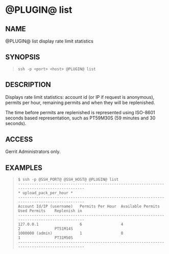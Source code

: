@PLUGIN@ list
=================

NAME
----
@PLUGIN@ list display rate limit statistics

SYNOPSIS
--------
>     ssh -p <port> <host> @PLUGIN@ list

DESCRIPTION
-----------
Displays rate limit statistics: account id (or IP if request is anonymous),
permits per hour, remaining permits and when they will be replenished.

The time before permits are replenished is represented using ISO-8601 seconds
based representation, such as PT59M30S (59 minutes and 30 seconds).

ACCESS
------
Gerrit Administrators only.

EXAMPLES
--------

>     $ ssh -p @SSH_PORT@ @SSH_HOST@ @PLUGIN@ list
>     ---------------------------------------------------------------------------------------------
>     * upload_pack_per_hour *
>     ---------------------------------------------------------------------------------------------
>     Account Id/IP (username)   Permits Per Hour  Available Permits   Used Permits    Replenish in
>     ---------------------------------------------------------------------------------------------
>     127.0.0.1                  6                 4                   2               PT51M14S
>     1000000 (admin)            1                 0                   1               PT31M50S
>     ---------------------------------------------------------------------------------------------

